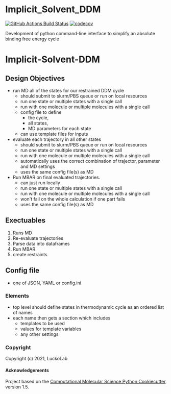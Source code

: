 Implicit_Solvent_DDM
==============================
[//]: # (Badges)
[![GitHub Actions Build Status](https://github.com/REPLACE_WITH_OWNER_ACCOUNT/implicit_solvent_ddm/workflows/CI/badge.svg)](https://github.com/REPLACE_WITH_OWNER_ACCOUNT/implicit_solvent_ddm/actions?query=workflow%3ACI)
[![codecov](https://codecov.io/gh/REPLACE_WITH_OWNER_ACCOUNT/Implicit_Solvent_DDM/branch/master/graph/badge.svg)](https://codecov.io/gh/REPLACE_WITH_OWNER_ACCOUNT/Implicit_Solvent_DDM/branch/master)


Development of python command-line interface to simplify an absolute binding free energy cycle 
# Implicit-Solvent-DDM

## Design Objectives

* run MD all of the states for our restrained DDM cycle
    * should submit to slurm/PBS queue or run on local resources
    * run one state or multiple states with a single call
    * run with one molecule or multiple molecules with a single call
    * config file to define 
        * the cycle,
        * all states,
        * MD parameters for each state
    * can use template files for inputs
* evaluate each trajectory in all other states
    * should submit to slurm/PBS queue or run on local resources
    * run one state or multiple states with a single call
    * run with one molecule or multiple molecules with a single call
    * automatically uses the correct combination of trajector, parameter and MD settings
    * uses the same config file(s) as MD
* Run MBAR on final evaluated trajectories.
    * can just run locally
    * run one state or multiple states with a single call
    * run with one molecule or multiple molecules with a single call
    * won't fail on the whole calculation if one part fails
    * uses the same config file(s) as MD

## Exectuables

1. Runs MD
2. Re-evaluate trajectories
3. Parse data into dataframes
4. Run MBAR
5. create restraints

## Config file

* one of JSON, YAML or config.ini

### Elements

* top level should define states in thermodynamic cycle as an ordered list of names
* each name then gets a section which includes
    * templates to be used
    * values for template variables
    * any other settings 

### Copyright

Copyright (c) 2021, LuckoLab


#### Acknowledgements
 
Project based on the 
[Computational Molecular Science Python Cookiecutter](https://github.com/molssi/cookiecutter-cms) version 1.5.
